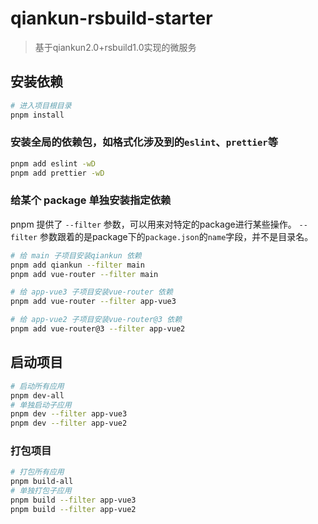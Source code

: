 # qiankun-rsbuild-starter
> 基于qiankun2.0+rsbuild1.0实现的微服务

## 安装依赖

```bash
# 进入项目根目录
pnpm install
```

### 安装全局的依赖包，如格式化涉及到的`eslint`、`prettier`等
```bash
pnpm add eslint -wD
pnpm add prettier -wD
```

### 给某个 package 单独安装指定依赖
pnpm 提供了 `--filter` 参数，可以用来对特定的package进行某些操作。
`--filter` 参数跟着的是package下的`package.json`的`name`字段，并不是目录名。

```bash
# 给 main 子项目安装qiankun 依赖
pnpm add qiankun --filter main
pnpm add vue-router --filter main

# 给 app-vue3 子项目安装vue-router 依赖
pnpm add vue-router --filter app-vue3

# 给 app-vue2 子项目安装vue-router@3 依赖
pnpm add vue-router@3 --filter app-vue2
```

## 启动项目
```bash
# 启动所有应用
pnpm dev-all
# 单独启动子应用
pnpm dev --filter app-vue3
pnpm dev --filter app-vue2
```

### 打包项目
```bash
# 打包所有应用
pnpm build-all
# 单独打包子应用
pnpm build --filter app-vue3
pnpm build --filter app-vue2
```
